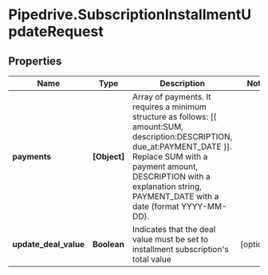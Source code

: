 # Pipedrive.SubscriptionInstallmentUpdateRequest

## Properties

Name | Type | Description | Notes
------------ | ------------- | ------------- | -------------
**payments** | **[Object]** | Array of payments. It requires a minimum structure as follows: [{ amount:SUM, description:DESCRIPTION, due_at:PAYMENT_DATE }]. Replace SUM with a payment amount, DESCRIPTION with a explanation string, PAYMENT_DATE with a date (format YYYY-MM-DD). | 
**update_deal_value** | **Boolean** | Indicates that the deal value must be set to installment subscription&#39;s total value | [optional] 


